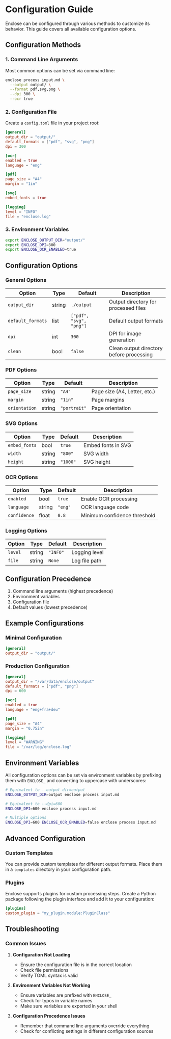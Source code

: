 # Configuration Guide

Enclose can be configured through various methods to customize its behavior. This guide covers all available configuration options.

## Configuration Methods

### 1. Command Line Arguments

Most common options can be set via command line:

```bash
enclose process input.md \
  --output output/ \
  --format pdf,svg,png \
  --dpi 300 \
  --ocr true
```

### 2. Configuration File

Create a `config.toml` file in your project root:

```toml
[general]
output_dir = "output/"
default_formats = ["pdf", "svg", "png"]
dpi = 300

[ocr]
enabled = true
language = "eng"

[pdf]
page_size = "A4"
margin = "1in"

[svg]
embed_fonts = true

[logging]
level = "INFO"
file = "enclose.log"
```

### 3. Environment Variables

```bash
export ENCLOSE_OUTPUT_DIR="output/"
export ENCLOSE_DPI=300
export ENCLOSE_OCR_ENABLED=true
```

## Configuration Options

### General Options

| Option | Type | Default | Description |
|--------|------|---------|-------------|
| `output_dir` | string | `./output` | Output directory for processed files |
| `default_formats` | list | `["pdf", "svg", "png"]` | Default output formats |
| `dpi` | int | `300` | DPI for image generation |
| `clean` | bool | `false` | Clean output directory before processing |

### PDF Options

| Option | Type | Default | Description |
|--------|------|---------|-------------|
| `page_size` | string | `"A4"` | Page size (A4, Letter, etc.) |
| `margin` | string | `"1in"` | Page margins |
| `orientation` | string | `"portrait"` | Page orientation |

### SVG Options

| Option | Type | Default | Description |
|--------|------|---------|-------------|
| `embed_fonts` | bool | `true` | Embed fonts in SVG |
| `width` | string | `"800"` | SVG width |
| `height` | string | `"1000"` | SVG height |

### OCR Options

| Option | Type | Default | Description |
|--------|------|---------|-------------|
| `enabled` | bool | `true` | Enable OCR processing |
| `language` | string | `"eng"` | OCR language code |
| `confidence` | float | `0.8` | Minimum confidence threshold |

### Logging Options

| Option | Type | Default | Description |
|--------|------|---------|-------------|
| `level` | string | `"INFO"` | Logging level |
| `file` | string | `None` | Log file path |

## Configuration Precedence

1. Command line arguments (highest precedence)
2. Environment variables
3. Configuration file
4. Default values (lowest precedence)

## Example Configurations

### Minimal Configuration

```toml
[general]
output_dir = "output/"
```

### Production Configuration

```toml
[general]
output_dir = "/var/data/enclose/output"
default_formats = ["pdf", "png"]
dpi = 600

[ocr]
enabled = true
language = "eng+fra+deu"

[pdf]
page_size = "A4"
margin = "0.75in"

[logging]
level = "WARNING"
file = "/var/log/enclose.log"
```

## Environment Variables

All configuration options can be set via environment variables by prefixing them with `ENCLOSE_` and converting to uppercase with underscores:

```bash
# Equivalent to --output-dir=output
ENCLOSE_OUTPUT_DIR=output enclose process input.md

# Equivalent to --dpi=600
ENCLOSE_DPI=600 enclose process input.md

# Multiple options
ENCLOSE_DPI=600 ENCLOSE_OCR_ENABLED=false enclose process input.md
```

## Advanced Configuration

### Custom Templates

You can provide custom templates for different output formats. Place them in a `templates` directory in your configuration path.

### Plugins

Enclose supports plugins for custom processing steps. Create a Python package following the plugin interface and add it to your configuration:

```toml
[plugins]
custom_plugin = "my_plugin.module:PluginClass"
```

## Troubleshooting

### Common Issues

1. **Configuration Not Loading**
   - Ensure the configuration file is in the correct location
   - Check file permissions
   - Verify TOML syntax is valid

2. **Environment Variables Not Working**
   - Ensure variables are prefixed with `ENCLOSE_`
   - Check for typos in variable names
   - Make sure variables are exported in your shell

3. **Configuration Precedence Issues**
   - Remember that command line arguments override everything
   - Check for conflicting settings in different configuration sources
